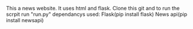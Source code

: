 This a news website. It uses html and flask. Clone this git and to run the scrpit run "run.py"
dependancys used:
Flask(pip install flask)
News api(pip install newsapi)
